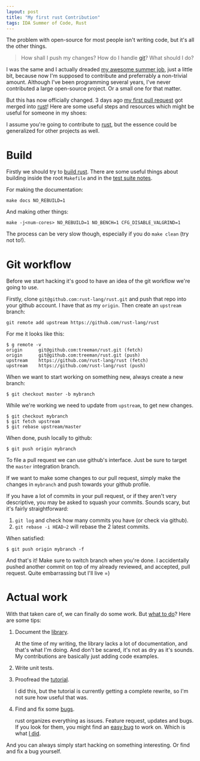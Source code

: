 ```yaml
---
layout: post
title: "My first rust Contribution"
tags: IDA Summer of Code, Rust
---
```


The problem with open-source for most people isn't writing code, but it's all the other things.

> How shall I push my changes? How do I handle [git][]? What should I do?

I was the same and I actually dreaded [my awesome summer job][isoc], just a little bit, because now I'm supposed to contribute and preferrably a non-trivial amount. Although I've been programming several years, I've never contributed a large open-source project. Or a small one for that matter.

But this has now officially changed. 3 days ago [my first pull request][15667] got merged into [rust][]! Here are some useful steps and resources which might be useful for someone in my shoes:

I assume you're going to contribute to [rust][], but the essence could be generalized for other projects as well.


Build
=====

Firstly we should try to [build rust][]. There are some useful things about building inside the root `Makefile` and in the [test suite notes][].

For making the documentation:

```shell
make docs NO_REBUILD=1
```

And making other things:

```shell
make -j<num-cores> NO_REBUILD=1 NO_BENCH=1 CFG_DISABLE_VALGRIND=1
```

The process can be very slow though, especially if you do `make clean` (try not to!).


Git workflow
============

Before we start hacking it's good to have an idea of the git workflow we're going to use.

Firstly, clone `git@github.com:rust-lang/rust.git` and push that repo into your github account. I have that as my `origin`. Then create an `upstream` branch:

```shell
git remote add upstream https://github.com/rust-lang/rust
```

For me it looks like this:

```shell
$ g remote -v
origin      git@github.com:treeman/rust.git (fetch)
origin      git@github.com:treeman/rust.git (push)
upstream    https://github.com/rust-lang/rust (fetch)
upstream    https://github.com/rust-lang/rust (push)
```

When we want to start working on something new, always create a new branch:

```shell
$ git checkout master -b mybranch
```

While we're working we need to update from `upstream`, to get new changes.

```shell
$ git checkout mybranch
$ git fetch upstream
$ git rebase upstream/master
```

When done, push locally to github:

```
$ git push origin mybranch
```

To file a pull request we can use github's interface. Just be sure to target the `master` integration branch.

If we want to make some changes to our pull request, simply make the changes in `mybranch` and push towards your github profile.

If you have a lot of commits in your pull request, or if they aren't very descriptive, you may be asked to squash your commits. Sounds scary, but it's fairly straightforward:

1. `git log` and check how many commits you have (or check via github).
2. `git rebase -i HEAD~2` will rebase the 2 latest commits.

When satisfied:

```
$ git push origin mybranch -f
```

And that's it! Make sure to switch branch when you're done. I accidentally pushed another commit on top of my already reviewed, and accepted, pull request. Quite embarrassing but I'll live =)


Actual work
===========

With that taken care of, we can finally do some work. But [what to do][]? Here are some tips:

1. Document the [library][].

    At the time of my writing, the library lacks a lot of documentation, and that's what I'm doing. And don't be scared, it's not as dry as it's sounds. My contributions are basically just adding code examples.

2. Write unit tests.

3. Proofread the [tutorial][].

    I did this, but the tutorial is currently getting a complete rewrite, so I'm not sure how useful that was.

4. Find and fix some [bugs][].

    rust organizes everything as issues. Feature request, updates and bugs. If you look for them, you might find an [easy bug][15780] to work on. Which is what [I did][15785].

And you can always simply start hacking on something interesting. Or find and fix a bug yourself.


[git]: http://git-scm.com/ "git"
[isoc]: /blog/2014/06/11/isoc/ "IDA Summer of Code"
[15667]: https://github.com/rust-lang/rust/pull/15667 "issue #15667"

[15780]: https://github.com/rust-lang/rust/issues/15780 "issue #15780"
[15785]: https://github.com/rust-lang/rust/pull/15785 "issue #15785"

[build rust]: https://github.com/rust-lang/rust/wiki/Note-getting-started-developing-Rust "Build rust"
[test suite notes]: https://github.com/rust-lang/rust/wiki/Note-testsuite "Test suite"
[rust]: http://www.rust-lang.org/ "rust"

[what to do]: https://github.com/rust-lang/rust/wiki/Note-guide-for-new-contributors "Note guide for new contributors"

[library]: http://doc.rust-lang.org/std/ "rust std library"

[bugs]: https://github.com/rust-lang/rust/issues?direction=desc&sort=created&state=open "rust Issues"
[tutorial]: http://doc.rust-lang.org/tutorial.html "rust tutorial"

